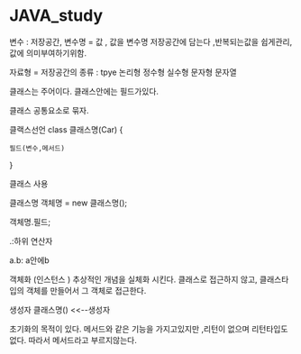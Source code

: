 # JAVA_study

변수 : 저장공간, 
변수명 = 값 , 값을 변수명 저장공간에 담는다 ,반복되는값을 쉽게관리, 값에 의미부여하기위함.

자료형 = 저장공간의 종류 : tpye 
논리형 정수형 실수형 문자형 문자열 


클래스는 주어이다.
클래스안에는 필드가있다.

클래스 
공통요소로 묶자.

 
클랙스선언
class 클래스명(Car) {

	필드(변수,메서드)

}

클래스 사용

클래스명  객체명 = new 클래스명();

객체명.필드;
 
.:하위 연산자

a.b: a안에b

객체화 (인스턴스 )
추상적인 개념을 실체화 시킨다.
클래스로 접근하지 않고, 클래스타입의 객체를 만들어서 그 객체로 접근한다.

생성자
클래스명() <<--생성자

초기화의 목적이 있다.
메서드와 같은 기능을 가지고있지만 ,리턴이 없으며 리턴타입도 없다.
따라서 메서드라고 부르지않는다.
